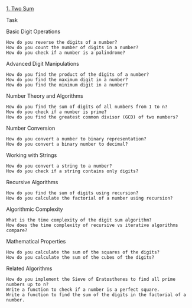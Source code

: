 [1. Two Sum](https://neetcode.io/problems/two-integer-sum)

Task

Basic Digit Operations

    How do you reverse the digits of a number?
    How do you count the number of digits in a number?
    How do you check if a number is a palindrome?

Advanced Digit Manipulations

    How do you find the product of the digits of a number?
    How do you find the maximum digit in a number?
    How do you find the minimum digit in a number?

Number Theory and Algorithms

    How do you find the sum of digits of all numbers from 1 to n?
    How do you check if a number is prime?
    How do you find the greatest common divisor (GCD) of two numbers?

Number Conversion

    How do you convert a number to binary representation?
    How do you convert a binary number to decimal?

Working with Strings

    How do you convert a string to a number?
    How do you check if a string contains only digits?

Recursive Algorithms

    How do you find the sum of digits using recursion?
    How do you calculate the factorial of a number using recursion?

Algorithmic Complexity

    What is the time complexity of the digit sum algorithm?
    How does the time complexity of recursive vs iterative algorithms compare?

Mathematical Properties

    How do you calculate the sum of the squares of the digits?
    How do you calculate the sum of the cubes of the digits?

Related Algorithms

    How do you implement the Sieve of Eratosthenes to find all prime numbers up to n?
    Write a function to check if a number is a perfect square.
    Write a function to find the sum of the digits in the factorial of a number.



